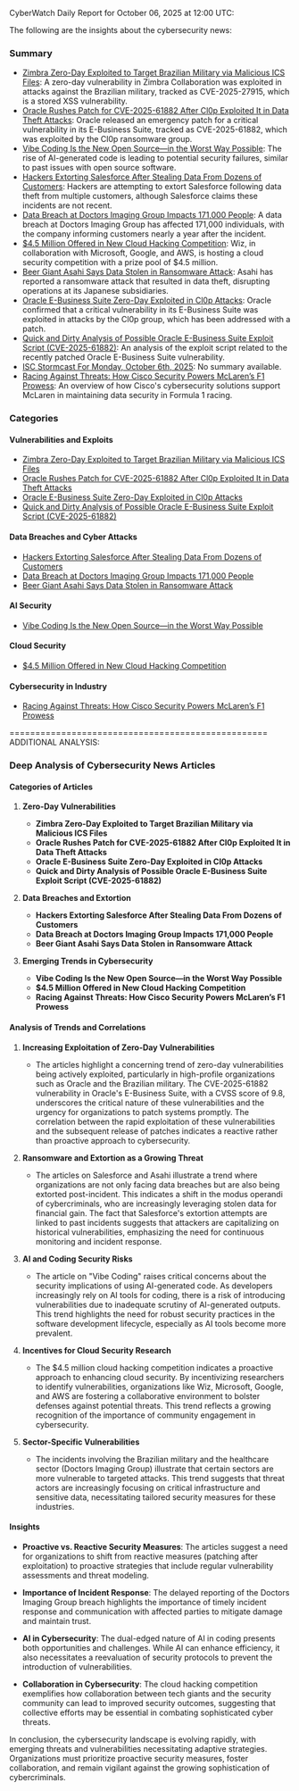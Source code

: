 CyberWatch Daily Report for October 06, 2025 at 12:00 UTC:

The following are the insights about the cybersecurity news:

### Summary
- [Zimbra Zero-Day Exploited to Target Brazilian Military via Malicious ICS Files](https://thehackernews.com/2025/10/zimbra-zero-day-exploited-to-target.html): A zero-day vulnerability in Zimbra Collaboration was exploited in attacks against the Brazilian military, tracked as CVE-2025-27915, which is a stored XSS vulnerability.
- [Oracle Rushes Patch for CVE-2025-61882 After Cl0p Exploited It in Data Theft Attacks](https://thehackernews.com/2025/10/oracle-rushes-patch-for-cve-2025-61882.html): Oracle released an emergency patch for a critical vulnerability in its E-Business Suite, tracked as CVE-2025-61882, which was exploited by the Cl0p ransomware group.
- [Vibe Coding Is the New Open Source—in the Worst Way Possible](https://www.wired.com/story/vibe-coding-is-the-new-open-source/): The rise of AI-generated code is leading to potential security failures, similar to past issues with open source software.
- [Hackers Extorting Salesforce After Stealing Data From Dozens of Customers](https://www.securityweek.com/hackers-extorting-salesforce-after-stealing-data-from-dozens-of-customers/): Hackers are attempting to extort Salesforce following data theft from multiple customers, although Salesforce claims these incidents are not recent.
- [Data Breach at Doctors Imaging Group Impacts 171,000 People](https://www.securityweek.com/data-breach-at-doctors-imaging-group-impacts-171000-people/): A data breach at Doctors Imaging Group has affected 171,000 individuals, with the company informing customers nearly a year after the incident.
- [$4.5 Million Offered in New Cloud Hacking Competition](https://www.securityweek.com/4-5-million-offered-in-new-cloud-hacking-competition/): Wiz, in collaboration with Microsoft, Google, and AWS, is hosting a cloud security competition with a prize pool of $4.5 million.
- [Beer Giant Asahi Says Data Stolen in Ransomware Attack](https://www.securityweek.com/beer-giant-asahi-says-data-stolen-in-ransomware-attack/): Asahi has reported a ransomware attack that resulted in data theft, disrupting operations at its Japanese subsidiaries.
- [Oracle E-Business Suite Zero-Day Exploited in Cl0p Attacks](https://www.securityweek.com/oracle-e-business-suite-zero-day-exploited-in-cl0p-attacks/): Oracle confirmed that a critical vulnerability in its E-Business Suite was exploited in attacks by the Cl0p group, which has been addressed with a patch.
- [Quick and Dirty Analysis of Possible Oracle E-Business Suite Exploit Script (CVE-2025-61882)](https://isc.sans.edu/diary/rss/32346): An analysis of the exploit script related to the recently patched Oracle E-Business Suite vulnerability.
- [ISC Stormcast For Monday, October 6th, 2025](https://isc.sans.edu/diary/rss/32344): No summary available.
- [Racing Against Threats: How Cisco Security Powers McLaren’s F1 Prowess](https://blogs.cisco.com/security/racing-against-threats-how-cisco-security-powers-mclarens-f1-prowess/): An overview of how Cisco's cybersecurity solutions support McLaren in maintaining data security in Formula 1 racing.

### Categories
#### Vulnerabilities and Exploits
- [Zimbra Zero-Day Exploited to Target Brazilian Military via Malicious ICS Files](https://thehackernews.com/2025/10/zimbra-zero-day-exploited-to-target.html)
- [Oracle Rushes Patch for CVE-2025-61882 After Cl0p Exploited It in Data Theft Attacks](https://thehackernews.com/2025/10/oracle-rushes-patch-for-cve-2025-61882.html)
- [Oracle E-Business Suite Zero-Day Exploited in Cl0p Attacks](https://www.securityweek.com/oracle-e-business-suite-zero-day-exploited-in-cl0p-attacks/)
- [Quick and Dirty Analysis of Possible Oracle E-Business Suite Exploit Script (CVE-2025-61882)](https://isc.sans.edu/diary/rss/32346)

#### Data Breaches and Cyber Attacks
- [Hackers Extorting Salesforce After Stealing Data From Dozens of Customers](https://www.securityweek.com/hackers-extorting-salesforce-after-stealing-data-from-dozens-of-customers/)
- [Data Breach at Doctors Imaging Group Impacts 171,000 People](https://www.securityweek.com/data-breach-at-doctors-imaging-group-impacts-171000-people/)
- [Beer Giant Asahi Says Data Stolen in Ransomware Attack](https://www.securityweek.com/beer-giant-asahi-says-data-stolen-in-ransomware-attack/)

#### AI Security
- [Vibe Coding Is the New Open Source—in the Worst Way Possible](https://www.wired.com/story/vibe-coding-is-the-new-open-source/)

#### Cloud Security
- [$4.5 Million Offered in New Cloud Hacking Competition](https://www.securityweek.com/4-5-million-offered-in-new-cloud-hacking-competition/)

#### Cybersecurity in Industry
- [Racing Against Threats: How Cisco Security Powers McLaren’s F1 Prowess](https://blogs.cisco.com/security/racing-against-threats-how-cisco-security-powers-mclarens-f1-prowess/)

==================================================
ADDITIONAL ANALYSIS:

### Deep Analysis of Cybersecurity News Articles

#### Categories of Articles

1. **Zero-Day Vulnerabilities**
   - **Zimbra Zero-Day Exploited to Target Brazilian Military via Malicious ICS Files**
   - **Oracle Rushes Patch for CVE-2025-61882 After Cl0p Exploited It in Data Theft Attacks**
   - **Oracle E-Business Suite Zero-Day Exploited in Cl0p Attacks**
   - **Quick and Dirty Analysis of Possible Oracle E-Business Suite Exploit Script (CVE-2025-61882)**

2. **Data Breaches and Extortion**
   - **Hackers Extorting Salesforce After Stealing Data From Dozens of Customers**
   - **Data Breach at Doctors Imaging Group Impacts 171,000 People**
   - **Beer Giant Asahi Says Data Stolen in Ransomware Attack**

3. **Emerging Trends in Cybersecurity**
   - **Vibe Coding Is the New Open Source—in the Worst Way Possible**
   - **$4.5 Million Offered in New Cloud Hacking Competition**
   - **Racing Against Threats: How Cisco Security Powers McLaren’s F1 Prowess**

#### Analysis of Trends and Correlations

1. **Increasing Exploitation of Zero-Day Vulnerabilities**
   - The articles highlight a concerning trend of zero-day vulnerabilities being actively exploited, particularly in high-profile organizations such as Oracle and the Brazilian military. The CVE-2025-61882 vulnerability in Oracle's E-Business Suite, with a CVSS score of 9.8, underscores the critical nature of these vulnerabilities and the urgency for organizations to patch systems promptly. The correlation between the rapid exploitation of these vulnerabilities and the subsequent release of patches indicates a reactive rather than proactive approach to cybersecurity.

2. **Ransomware and Extortion as a Growing Threat**
   - The articles on Salesforce and Asahi illustrate a trend where organizations are not only facing data breaches but are also being extorted post-incident. This indicates a shift in the modus operandi of cybercriminals, who are increasingly leveraging stolen data for financial gain. The fact that Salesforce's extortion attempts are linked to past incidents suggests that attackers are capitalizing on historical vulnerabilities, emphasizing the need for continuous monitoring and incident response.

3. **AI and Coding Security Risks**
   - The article on "Vibe Coding" raises critical concerns about the security implications of using AI-generated code. As developers increasingly rely on AI tools for coding, there is a risk of introducing vulnerabilities due to inadequate scrutiny of AI-generated outputs. This trend highlights the need for robust security practices in the software development lifecycle, especially as AI tools become more prevalent.

4. **Incentives for Cloud Security Research**
   - The $4.5 million cloud hacking competition indicates a proactive approach to enhancing cloud security. By incentivizing researchers to identify vulnerabilities, organizations like Wiz, Microsoft, Google, and AWS are fostering a collaborative environment to bolster defenses against potential threats. This trend reflects a growing recognition of the importance of community engagement in cybersecurity.

5. **Sector-Specific Vulnerabilities**
   - The incidents involving the Brazilian military and the healthcare sector (Doctors Imaging Group) illustrate that certain sectors are more vulnerable to targeted attacks. This trend suggests that threat actors are increasingly focusing on critical infrastructure and sensitive data, necessitating tailored security measures for these industries.

#### Insights

- **Proactive vs. Reactive Security Measures**: The articles suggest a need for organizations to shift from reactive measures (patching after exploitation) to proactive strategies that include regular vulnerability assessments and threat modeling.
  
- **Importance of Incident Response**: The delayed reporting of the Doctors Imaging Group breach highlights the importance of timely incident response and communication with affected parties to mitigate damage and maintain trust.

- **AI in Cybersecurity**: The dual-edged nature of AI in coding presents both opportunities and challenges. While AI can enhance efficiency, it also necessitates a reevaluation of security protocols to prevent the introduction of vulnerabilities.

- **Collaboration in Cybersecurity**: The cloud hacking competition exemplifies how collaboration between tech giants and the security community can lead to improved security outcomes, suggesting that collective efforts may be essential in combating sophisticated cyber threats.

In conclusion, the cybersecurity landscape is evolving rapidly, with emerging threats and vulnerabilities necessitating adaptive strategies. Organizations must prioritize proactive security measures, foster collaboration, and remain vigilant against the growing sophistication of cybercriminals.